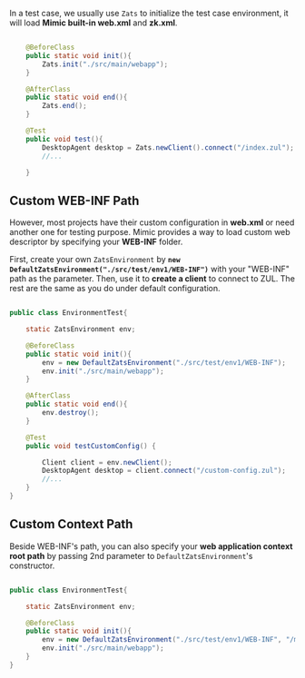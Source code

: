 

In a test case, we usually use `Zats` to initialize the test case
environment, it will load **Mimic built-in web.xml** and **zk.xml**.

```java

    @BeforeClass
    public static void init(){
        Zats.init("./src/main/webapp");
    }

    @AfterClass
    public static void end(){
        Zats.end();
    }

    @Test
    public void test(){
        DesktopAgent desktop = Zats.newClient().connect("/index.zul");
        //...

    }
```

## Custom WEB-INF Path

However, most projects have their custom configuration in **web.xml** or
need another one for testing purpose. Mimic provides a way to load
custom web descriptor by specifying your **WEB-INF** folder.

First, create your own `ZatsEnvironment` by
**`new DefaultZatsEnvironment("./src/test/env1/WEB-INF")`** with your
"WEB-INF" path as the parameter. Then, use it to **create a client** to
connect to ZUL. The rest are the same as you do under default
configuration.

```java

public class EnvironmentTest{

    static ZatsEnvironment env; 

    @BeforeClass
    public static void init(){
        env = new DefaultZatsEnvironment("./src/test/env1/WEB-INF");
        env.init("./src/main/webapp"); 
    }

    @AfterClass
    public static void end(){
        env.destroy();
    }

    @Test
    public void testCustomConfig() {

        Client client = env.newClient();
        DesktopAgent desktop = client.connect("/custom-config.zul");
        //...
    }
}
```

## Custom Context Path

Beside WEB-INF's path, you can also specify your **web application
context root path** by passing 2nd parameter to
`DefaultZatsEnvironment`'s constructor.

```java

public class EnvironmentTest{

    static ZatsEnvironment env; 

    @BeforeClass
    public static void init(){
        env = new DefaultZatsEnvironment("./src/test/env1/WEB-INF", "/myapp");
        env.init("./src/main/webapp"); 
    }
}
```

 
